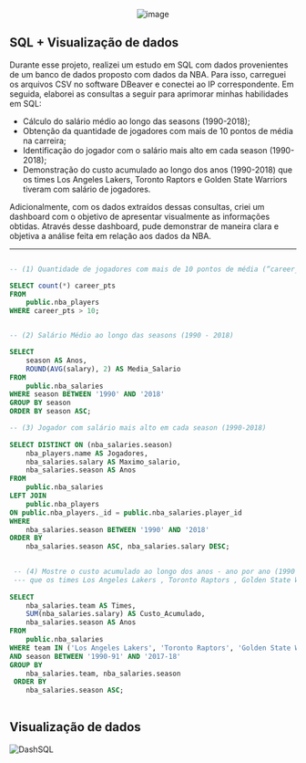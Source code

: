 <div align="center">
    
![image](https://user-images.githubusercontent.com/114547875/236925249-1d9c14bd-43f1-43cd-af61-f8a3b3a02e05.png)
    
</div>

## SQL + Visualização de dados

Durante esse projeto, realizei um estudo em SQL com dados provenientes de um banco de dados proposto com dados da NBA. Para isso, carreguei os arquivos CSV no software DBeaver e conectei ao IP correspondente. Em seguida, elaborei as consultas a seguir para aprimorar minhas habilidades em SQL:

- Cálculo do salário médio ao longo das seasons (1990-2018);
- Obtenção da quantidade de jogadores com mais de 10 pontos de média na carreira;
- Identificação do jogador com o salário mais alto em cada season (1990-2018);
- Demonstração do custo acumulado ao longo dos anos (1990-2018) que os times Los Angeles Lakers, Toronto Raptors e Golden State Warriors tiveram com salário de jogadores.

Adicionalmente, com os dados extraídos dessas consultas, criei um dashboard com o objetivo de apresentar visualmente as informações obtidas. Através desse dashboard, pude demonstrar de maneira clara e objetiva a análise feita em relação aos dados da NBA.

---------------------------------------------------------------------------------------------------------------------------------------------------------------

``` SQL

-- (1) Quantidade de jogadores com mais de 10 pontos de média (“career_PTS”) na carreira 

SELECT count(*) career_pts
FROM 
    public.nba_players
WHERE career_pts > 10;

```
``` SQL

-- (2) Salário Médio ao longo das seasons (1990 - 2018) 

SELECT 
    season AS Anos,
    ROUND(AVG(salary), 2) AS Media_Salario
FROM 
    public.nba_salaries
WHERE season BETWEEN '1990' AND '2018'
GROUP BY season
ORDER BY season ASC;

``` 

``` SQL
-- (3) Jogador com salário mais alto em cada season (1990-2018)
   
SELECT DISTINCT ON (nba_salaries.season)
    nba_players.name AS Jogadores,
    nba_salaries.salary AS Maximo_salario,
    nba_salaries.season AS Anos
FROM 
    public.nba_salaries
LEFT JOIN 
    public.nba_players
ON public.nba_players._id = public.nba_salaries.player_id
WHERE 
    nba_salaries.season BETWEEN '1990' AND '2018'
ORDER BY
    nba_salaries.season ASC, nba_salaries.salary DESC;
``` 
    
``` SQL
   
 -- (4) Mostre o custo acumulado ao longo dos anos - ano por ano (1990 - 2018) 
 --- que os times Los Angeles Lakers , Toronto Raptors , Golden State Warriors tiveram com salário de jogadores.
   
SELECT 
    nba_salaries.team AS Times,
    SUM(nba_salaries.salary) AS Custo_Acumulado,
    nba_salaries.season AS Anos
FROM 
    public.nba_salaries
WHERE team IN ('Los Angeles Lakers', 'Toronto Raptors', 'Golden State Warriors')
AND season BETWEEN '1990-91' AND '2017-18'
GROUP BY 
    nba_salaries.team, nba_salaries.season
 ORDER BY
    nba_salaries.season ASC;
    
 ```
## Visualização de dados

![DashSQL](https://user-images.githubusercontent.com/114547875/236927256-0558fd9d-64e7-4190-a7fd-d540aa951405.png)

